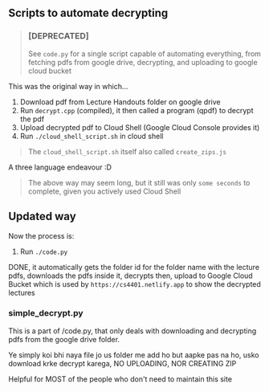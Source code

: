 ## Scripts to automate decrypting

> ### **[DEPRECATED]**
> See `code.py` for a single script capable of automating everything, from fetching pdfs from google drive, decrypting, and uploading to google cloud bucket

This was the original way in which...

1. Download pdf from Lecture Handouts folder on google drive
2. Run `decrypt.cpp` (compiled), it then called a program (qpdf) to decrypt the pdf
3. Upload decrypted pdf to Cloud Shell (Google Cloud Console provides it)
4. Run `./cloud_shell_script.sh` in cloud shell

> The `cloud_shell_script.sh` itself also called `create_zips.js`

A three language endeavour :D

> The above way may seem long, but it still was only `some seconds` to complete, given you actively used Cloud Shell


## Updated way

Now the process is:

1. Run `./code.py`

DONE, it automatically gets the folder id for the folder name with the lecture pdfs, downloads the pdfs inside it, decrypts then, upload to Google Cloud Bucket which is used by `https://cs4401.netlify.app` to show the decrypted lectures


### simple_decrypt.py

This is a part of /code.py, that only deals with downloading and decrypting pdfs from the google drive folder.

Ye simply koi bhi naya file jo us folder me add ho but aapke pas na ho, usko download krke decrypt karega, NO UPLOADING, NOR CREATING ZIP

Helpful for MOST of the people who don't need to maintain this site
